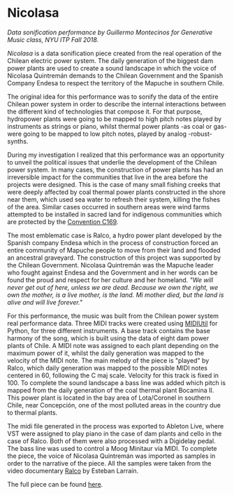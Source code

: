 # Nicolasa
*Data sonification performance by Guillermo Montecinos for Generative Music class, NYU ITP Fall 2018.*

*Nicolasa* is a data sonification piece created from the real operation of the Chilean electric power system. The daily generation of the biggest dam power plants are used to create a sound landscape in which the voice of Nicolasa Quintremán demands to the Chilean Government and the Spanish Company Endesa to respect the territory of the Mapuche in southern Chile.

The original idea for this performance was to sonify the data of the entire Chilean power system in order to describe the internal interactions between the different kind of technologies that compose it. For that purpose, hydropower plants were going to be mapped to high pitch notes played by instruments as strings or piano, whilst thermal power plants -as coal or gas- were going to be mapped to low pitch notes, played by analog -robust- synths.

During my investigation I realized that this performance was an opportunity to unveil the political issues that underlie the development of the Chilean power system. In many cases, the construction of power plants has had an irreversible impact for the communities that live in the area before the projects were designed. This is the case of many small fishing creeks that were deeply affected by coal thermal power plants constructed in the shore near them, which used sea water to refresh their system, killing the fishes of the area. Similar cases occurred in southern areas were wind farms attempted to be installed in sacred land for indigenous communities which are protected by the [Convention C169](https://www.ilo.org/dyn/normlex/en/f?p=NORMLEXPUB:12100:0::NO::P12100_ILO_CODE:C169).

The most emblematic case is Ralco, a hydro power plant developed by the Spanish company Endesa which in the process of construction forced an entire community of Mapuche people to move from their land and flooded an ancestral graveyard. The construction of this project was supported by the Chilean Government.
Nicolasa Quintremán was the Mapuche leader who fought against Endesa and the Government and in her words can be found the proud and respect for her culture and her homeland. *"We will never get out of here, unless we are dead. Because we own the right, we own the mother, is a live mother, is the land. Mi mother died, but the land is alive and will live forever."*

For this performance, the music was built from the Chilean power system real performance data. Three MIDI tracks were created using [MIDIUtil](https://pypi.org/project/MIDIUtil/) for Python, for three different instruments. A base track contains the base harmony of the song, which is built using the data of eight dam power plants of Chile. A MIDI note was assigned to each plant depending on the maximum power of it, whilst the daily generation was mapped to the velocity of the MIDI note.
The main melody of the piece is "played" by Ralco, which daily generation was mapped to the possible MIDI notes centered in 60, following the C maj scale. Velocity for this track is fixed in 100.
To complete the sound landscape a bass line was added which pitch is mapped from the daily generation of the coal thermal plant Bocamina II. This power plant is located in the bay area of Lota/Coronel in southern Chile, near Concepción, one of the most polluted areas in the country due to thermal plants.

The midi file generated in the process was exported to Ableton Live, where VST were assigned to play piano in the case of dam plants and cello in the case of Ralco. Both of them were also processed with a Digidelay pedal. The bass line was used to control a Moog Minitaur via MIDI. To complete the piece, the voice of Nicolasa Quintremán was imported as samples in order to the narrative of the piece. All the samples were taken from the video documentary [Ralco](https://www.youtube.com/watch?v=qci-M7_Xmo8) by Esteban Larraín.

The full piece can be found [here](https://github.com/guillemontecinos/itp_fall_2018_generative_music/blob/master/week_4/performance/data/Nicolasa_data_sonification_1.mp3).
